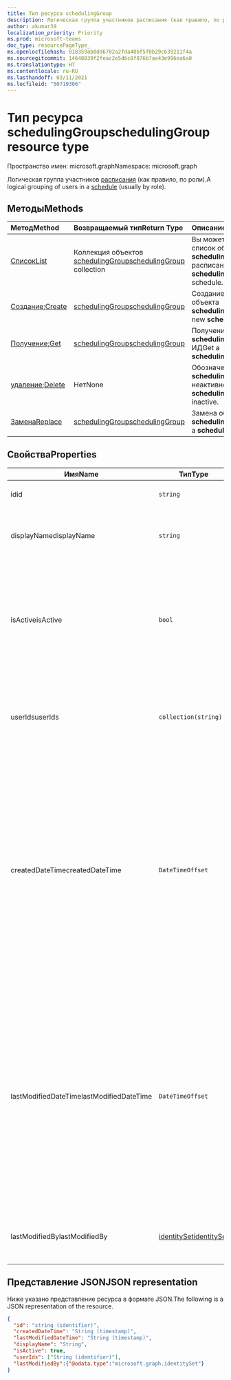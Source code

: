 ```yaml
---
title: Тип ресурса schedulingGroup
description: Логическая группа участников расписания (как правило, по роли).
author: akumar39
localization_priority: Priority
ms.prod: microsoft-teams
doc_type: resourcePageType_
ms.openlocfilehash: 018359ab0dd6702a2fda40bf5f0b29c639211f4a
ms.sourcegitcommit: 14648839f2feac2e5d6c8f876b7ae43e996ea6a0
ms.translationtype: HT
ms.contentlocale: ru-RU
ms.lasthandoff: 03/11/2021
ms.locfileid: "50719306"
---
```

# <a name="schedulinggroup-resource-type"></a><span data-ttu-id="a914a-103">Тип ресурса schedulingGroup</span><span class="sxs-lookup"><span data-stu-id="a914a-103">schedulingGroup resource type</span></span>

<span data-ttu-id="a914a-104">Пространство имен: microsoft.graph</span><span class="sxs-lookup"><span data-stu-id="a914a-104">Namespace: microsoft.graph</span></span>

<span data-ttu-id="a914a-105">Логическая группа участников [расписания](schedule.md) (как правило, по роли).</span><span class="sxs-lookup"><span data-stu-id="a914a-105">A logical grouping of users in a [schedule](schedule.md) (usually by role).</span></span> 

## <a name="methods"></a><span data-ttu-id="a914a-106">Методы</span><span class="sxs-lookup"><span data-stu-id="a914a-106">Methods</span></span>

| <span data-ttu-id="a914a-107">Метод</span><span class="sxs-lookup"><span data-stu-id="a914a-107">Method</span></span>       | <span data-ttu-id="a914a-108">Возвращаемый тип</span><span class="sxs-lookup"><span data-stu-id="a914a-108">Return Type</span></span>  |<span data-ttu-id="a914a-109">Описание</span><span class="sxs-lookup"><span data-stu-id="a914a-109">Description</span></span>|
|:---------------|:--------|:----------|
|[<span data-ttu-id="a914a-110">Список</span><span class="sxs-lookup"><span data-stu-id="a914a-110">List</span></span>](../api/schedule-list-schedulinggroups.md) | <span data-ttu-id="a914a-111">Коллекция объектов [schedulingGroup](schedulinggroup.md)</span><span class="sxs-lookup"><span data-stu-id="a914a-111">[schedulingGroup](schedulinggroup.md) collection</span></span> | <span data-ttu-id="a914a-112">Вы можете просмотреть список объектов **schedulingGroups** в расписании.</span><span class="sxs-lookup"><span data-stu-id="a914a-112">Get the list of **schedulingGroups** in a schedule.</span></span>|
|<span data-ttu-id="a914a-113">[Создание](../api/schedule-post-schedulinggroups.md);</span><span class="sxs-lookup"><span data-stu-id="a914a-113">[Create](../api/schedule-post-schedulinggroups.md)</span></span> | [<span data-ttu-id="a914a-114">schedulingGroup</span><span class="sxs-lookup"><span data-stu-id="a914a-114">schedulingGroup</span></span>](schedulinggroup.md) | <span data-ttu-id="a914a-115">Создание нового объекта **schedulingGroup**</span><span class="sxs-lookup"><span data-stu-id="a914a-115">Create a new **schedulingGroup**.</span></span>|
|<span data-ttu-id="a914a-116">[Получение](../api/schedulinggroup-get.md);</span><span class="sxs-lookup"><span data-stu-id="a914a-116">[Get](../api/schedulinggroup-get.md)</span></span> | [<span data-ttu-id="a914a-117">schedulingGroup</span><span class="sxs-lookup"><span data-stu-id="a914a-117">schedulingGroup</span></span>](schedulinggroup.md) | <span data-ttu-id="a914a-118">Получение объекта **schedulingGroup** по ИД</span><span class="sxs-lookup"><span data-stu-id="a914a-118">Get a **schedulingGroup** by ID.</span></span>|
|<span data-ttu-id="a914a-119">[удаление](../api/schedulinggroup-delete.md);</span><span class="sxs-lookup"><span data-stu-id="a914a-119">[Delete](../api/schedulinggroup-delete.md)</span></span> | <span data-ttu-id="a914a-120">Нет</span><span class="sxs-lookup"><span data-stu-id="a914a-120">None</span></span> | <span data-ttu-id="a914a-121">Обозначение объекта **schedulingGroup** как неактивного.</span><span class="sxs-lookup"><span data-stu-id="a914a-121">Mark **schedulingGroup** as inactive.</span></span>|
|[<span data-ttu-id="a914a-122">Замена</span><span class="sxs-lookup"><span data-stu-id="a914a-122">Replace</span></span>](../api/schedulinggroup-put.md) | [<span data-ttu-id="a914a-123">schedulingGroup</span><span class="sxs-lookup"><span data-stu-id="a914a-123">schedulingGroup</span></span>](schedulinggroup.md) | <span data-ttu-id="a914a-124">Замена объекта **schedulingGroup**.</span><span class="sxs-lookup"><span data-stu-id="a914a-124">Replace a **schedulingGroup**.</span></span>|

## <a name="properties"></a><span data-ttu-id="a914a-125">Свойства</span><span class="sxs-lookup"><span data-stu-id="a914a-125">Properties</span></span>
|<span data-ttu-id="a914a-126">Имя</span><span class="sxs-lookup"><span data-stu-id="a914a-126">Name</span></span>          |<span data-ttu-id="a914a-127">Тип</span><span class="sxs-lookup"><span data-stu-id="a914a-127">Type</span></span>           |<span data-ttu-id="a914a-128">Описание</span><span class="sxs-lookup"><span data-stu-id="a914a-128">Description</span></span>                                                                                 |
|--------------|---------------|--------------------------------------------------------------------------------------------|
| <span data-ttu-id="a914a-129">id</span><span class="sxs-lookup"><span data-stu-id="a914a-129">id</span></span>            | `string`      |<span data-ttu-id="a914a-130">ИД объекта **schedulingGroup**</span><span class="sxs-lookup"><span data-stu-id="a914a-130">ID of the **schedulingGroup**.</span></span>|
| <span data-ttu-id="a914a-131">displayName</span><span class="sxs-lookup"><span data-stu-id="a914a-131">displayName</span></span>   | `string`      | <span data-ttu-id="a914a-132">Отображаемое имя для объекта **schedulingGroup**.</span><span class="sxs-lookup"><span data-stu-id="a914a-132">The display name for the **schedulingGroup**.</span></span> <span data-ttu-id="a914a-133">Обязательный.</span><span class="sxs-lookup"><span data-stu-id="a914a-133">Required.</span></span> |
| <span data-ttu-id="a914a-134">isActive</span><span class="sxs-lookup"><span data-stu-id="a914a-134">isActive</span></span>          |`bool`      | <span data-ttu-id="a914a-135">Указывает, можно ли использовать объект `schedulingGroup` при создании новых сущностей или обновлении существующих.</span><span class="sxs-lookup"><span data-stu-id="a914a-135">Indicates whether the `schedulingGroup` can be used when creating new entities or updating existing ones.</span></span> <span data-ttu-id="a914a-136">Обязательный.</span><span class="sxs-lookup"><span data-stu-id="a914a-136">Required.</span></span> |
| <span data-ttu-id="a914a-137">userIds</span><span class="sxs-lookup"><span data-stu-id="a914a-137">userIds</span></span>       | `collection(string)`    |  <span data-ttu-id="a914a-138">Список ИД пользователей, являющихся участниками **schedulingGroup**.</span><span class="sxs-lookup"><span data-stu-id="a914a-138">The list of user IDs that are a member of the **schedulingGroup**.</span></span> <span data-ttu-id="a914a-139">Обязательный.</span><span class="sxs-lookup"><span data-stu-id="a914a-139">Required.</span></span> |
| <span data-ttu-id="a914a-140">createdDateTime</span><span class="sxs-lookup"><span data-stu-id="a914a-140">createdDateTime</span></span>       |`DateTimeOffset`        |<span data-ttu-id="a914a-141">Метка времени первоначального создания объекта **schedulingGroup**.</span><span class="sxs-lookup"><span data-stu-id="a914a-141">The time stamp in which this **schedulingGroup** was first created.</span></span> <span data-ttu-id="a914a-142">Тип Timestamp представляет сведения о времени и дате с использованием формата ISO 8601 (всегда применяется формат UTC).</span><span class="sxs-lookup"><span data-stu-id="a914a-142">The Timestamp type represents date and time information using ISO 8601 format and is always in UTC time.</span></span> <span data-ttu-id="a914a-143">Например, значение полуночи 1 января 2014 г. в формате UTC: `2014-01-01T00:00:00Z`.</span><span class="sxs-lookup"><span data-stu-id="a914a-143">For example, midnight UTC on Jan 1, 2014 is `2014-01-01T00:00:00Z`.</span></span> |
| <span data-ttu-id="a914a-144">lastModifiedDateTime</span><span class="sxs-lookup"><span data-stu-id="a914a-144">lastModifiedDateTime</span></span>      |`DateTimeOffset`        |<span data-ttu-id="a914a-145">Метка времени последнего обновления объекта **schedulingGroup**.</span><span class="sxs-lookup"><span data-stu-id="a914a-145">The time stamp in which this **schedulingGroup** was last updated.</span></span> <span data-ttu-id="a914a-146">Тип Timestamp представляет сведения о времени и дате с использованием формата ISO 8601 (всегда применяется формат UTC).</span><span class="sxs-lookup"><span data-stu-id="a914a-146">The Timestamp type represents date and time information using ISO 8601 format and is always in UTC time.</span></span> <span data-ttu-id="a914a-147">Например, значение полуночи 1 января 2014 г. в формате UTC: `2014-01-01T00:00:00Z`.</span><span class="sxs-lookup"><span data-stu-id="a914a-147">For example, midnight UTC on Jan 1, 2014 is `2014-01-01T00:00:00Z`.</span></span> |
| <span data-ttu-id="a914a-148">lastModifiedBy</span><span class="sxs-lookup"><span data-stu-id="a914a-148">lastModifiedBy</span></span>        | [<span data-ttu-id="a914a-149">identitySet</span><span class="sxs-lookup"><span data-stu-id="a914a-149">identitySet</span></span>](identityset.md) |<span data-ttu-id="a914a-150">Учетная запись, которая последней обновила этот объект **schedulingGroup**.</span><span class="sxs-lookup"><span data-stu-id="a914a-150">The identity that last updated this **schedulingGroup**.</span></span>|

## <a name="json-representation"></a><span data-ttu-id="a914a-151">Представление JSON</span><span class="sxs-lookup"><span data-stu-id="a914a-151">JSON representation</span></span>

<span data-ttu-id="a914a-152">Ниже указано представление ресурса в формате JSON.</span><span class="sxs-lookup"><span data-stu-id="a914a-152">The following is a JSON representation of the resource.</span></span>

<!-- {
  "blockType": "resource",
  "keyProperty": "id",
  "@odata.type": "microsoft.graph.schedulingGroup",
  "baseType": "microsoft.graph.changeTrackedEntity"
}-->

```json
{
  "id": "string (identifier)",
  "createdDateTime": "String (timestamp)",
  "lastModifiedDateTime": "String (timestamp)",
  "displayName": "String",
  "isActive": true,
  "userIds": ["String (identifier)"],
  "lastModifiedBy":{"@odata.type":"microsoft.graph.identitySet"}
}
```


<!-- uuid: 8fcb5dbc-d5aa-4681-8e31-b001d5168d79
2015-10-25 14:57:30 UTC -->
<!--
{
  "type": "#page.annotation",
  "description": "schedulingGroup resource",
  "keywords": "",
  "section": "documentation",
  "tocPath": "",
  "suppressions": []
}
-->

